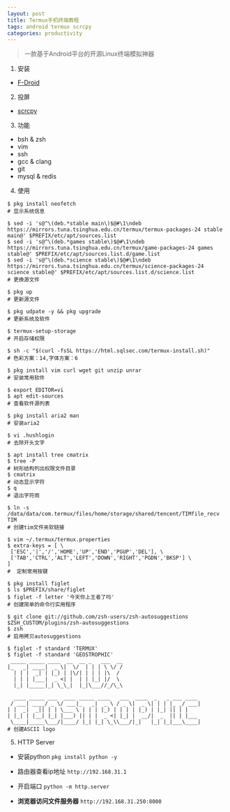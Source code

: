 ```yaml
---
layout: post
title: Termux手机终端教程
tags: android termux scrcpy
categories: productivity
---
```


> 一款基于Android平台的开源Linux终端模拟神器

1. 安装
- [F-Droid](https://f-droid.org/packages/com.termux/)

2. 投屏
- [scrcpy](https://geostrophic.github.io//productivity/2020/07/13/scrcpy.html)

3. 功能
- bsh & zsh
- vim
- ssh
- gcc & clang
- git
- mysql & redis

4. 使用

```
$ pkg install neofetch
# 显示系统信息

$ sed -i 's@^\(deb.*stable main\)$@#\1\ndeb https://mirrors.tuna.tsinghua.edu.cn/termux/termux-packages-24 stable main@' $PREFIX/etc/apt/sources.list
$ sed -i 's@^\(deb.*games stable\)$@#\1\ndeb https://mirrors.tuna.tsinghua.edu.cn/termux/game-packages-24 games stable@' $PREFIX/etc/apt/sources.list.d/game.list
$ sed -i 's@^\(deb.*science stable\)$@#\1\ndeb https://mirrors.tuna.tsinghua.edu.cn/termux/science-packages-24 science stable@' $PREFIX/etc/apt/sources.list.d/science.list
# 更换源文件

$ pkg up 
# 更新源文件

$ pkg udpate -y && pkg upgrade 
# 更新系统及软件

$ termux-setup-storage
# 开启存储权限

$ sh -c "$(curl -fsSL https://html.sqlsec.com/termux-install.sh)"  
# 色彩方案：14,字体方案：6

$ pkg install vim curl wget git unzip unrar
# 安装常用软件

$ export EDITOR=vi
$ apt edit-sources 
# 查看软件源列表

$ pkg install aria2 man
# 安装aria2

$ vi .hushlogin
# 去除开头文字

$ apt install tree cmatrix
$ tree -P
# 树形结构列出权限文件目录
$ cmatrix
# 动态显示字符
$ q
# 退出字符雨

$ ln -s /data/data/com.termux/files/home/storage/shared/tencent/TIMfile_recv TIM
# 创建tim文件夹软链接

$ vim ~/.termux/termux.properties
$ extra-keys = [ \
 ['ESC','|','/','HOME','UP','END','PGUP','DEL'], \
 ['TAB','CTRL','ALT','LEFT','DOWN','RIGHT','PGDN','BKSP'] \
]
#  定制常用按键

$ pkg install figlet
$ ls $PREFIX/share/figlet
$ figlet -f letter '今天你上王者了吗'
# 创建简单的命令行实用程序

$ git clone git://github.com/zsh-users/zsh-autosuggestions $ZSH_CUSTOM/plugins/zsh-autosuggestions
$ zsh
# 启用拷贝autosuggestions

$ figlet -f standard 'TERMUX'
$ figlet -f standard 'GEOSTROPHIC' 
 _____ _____ ____  __  __ _   ___  __
|_   _| ____|  _ \|  \/  | | | \ \/ /
  | | |  _| | |_) | |\/| | | | |\  /
  | | | |___|  _ <| |  | | |_| |/  \
  |_| |_____|_| \_\_|  |_|\___//_/\_\

  ____ _____ ___  ____ _____ ____   ___  ____  _   _ ___ ____ 
 / ___| ____/ _ \/ ___|_   _|  _ \ / _ \|  _ \| | | |_ _/ ___|
| |  _|  _|| | | \___ \ | | | |_) | | | | |_) | |_| || | |    
| |_| | |__| |_| |___) || | |  _ <| |_| |  __/|  _  || | |___ 
 \____|_____\___/|____/ |_| |_| \_\\___/|_|   |_| |_|___\____|
# 创建ASCII logo
```

5. HTTP Server

- 安装python
`pkg install python -y`

- 路由器查看ip地址
`http://192.168.31.1`

- 开启端口
`python -m http.server`

- **浏览器访问文件服务器**
`http://192.168.31.250:8000`

